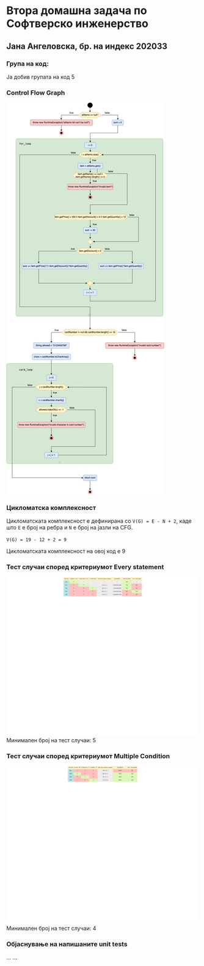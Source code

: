 # Втора домашна задача по Софтверско инженерство

## Јана Ангеловска, бр. на индекс 202033

### Група на код: 

Ја добив групата на код 5

###  Control Flow Graph

![Control Flow Graph](SI_2025_lab2_202033/cfg_202033.png)

### Цикломатска комплексност

Цикломатската комплексност е дефинирана со `V(G) = E - N + 2`, каде што `E` е број на ребра и `N` е број на јазли на
CFG.

`V(G) = 19 - 12 + 2 = 9`

Цикломатската комплексност на овој код е 9

### Тест случаи според критериумот Every statement 

![every_statement](SI_2025_lab2_202033/every_statement.png)
Минимален број на тест случаи: 5

### Тест случаи според критериумот Multiple Condition

![condition](SI_2025_lab2_202033/multiple_condition.png)
Минимален број на тест случаи: 4

### Објаснување на напишаните unit tests

...
...
